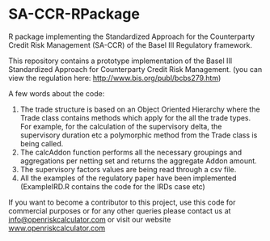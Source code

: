 # SA-CCR-RPackage
R package implementing the Standardized Approach for the Counterparty Credit Risk Management (SA-CCR) of the Basel III Regulatory framework.

This repository contains a prototype implementation of the Basel III Standardized Approach for Counterparty Credit Risk Management. (you can view the regulation here: http://www.bis.org/publ/bcbs279.htm)

A few words about the code:

1.  The trade structure is based on an Object Oriented Hierarchy where the Trade class contains methods which apply for the all the trade     types. For example, for the calculation of the supervisory delta, the supervisory duration etc a polymorphic method from the Trade       class is being called.
2.  The calcAddon function performs all the necessary groupings and aggregations per netting set and returns the aggregate Addon amount.
3.  The supervisory factors values are being read through a csv file.
4.  All the examples of the regulatory paper have been implemented (ExampleIRD.R contains the code for the IRDs case etc)

If you want to become a contributor to this project, use this code for commercial purposes or for any other queries please contact us at info@openriskcalculator.com or visit our website www.openriskcalculator.com
